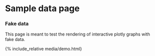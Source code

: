 # Sample data page

### Fake data
This page is meant to test the rendering of interactive plotly graphs with fake data.

{% include_relative media/demo.html}


